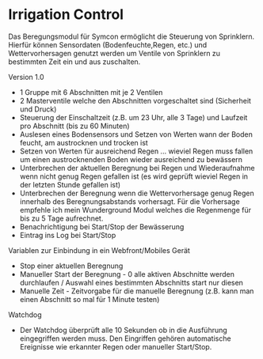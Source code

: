 # Irrigation Control

Das Beregungsmodul für Symcon ermöglicht die Steuerung von Sprinklern. Hierfür können Sensordaten (Bodenfeuchte,Regen, etc.) und Wettervorhersagen genutzt werden um Ventile von Sprinklern zu bestimmten Zeit ein und aus zuschalten.  




Version 1.0
* 1 Gruppe mit 6 Abschnitten mit je 2 Ventilen
* 2 Masterventile welche den Abschnitten vorgeschaltet sind (Sicherheit und Druck)
* Steuerung der Einschaltzeit (z.B. um 23 Uhr, alle 3 Tage) und Laufzeit pro Abschnitt (bis zu 60 Minuten)
* Auslesen eines Bodensensors und Setzen von Werten wann der Boden feucht, am austrocknen und trocken ist
* Setzen von Werten für ausreichend Regen ... wieviel Regen muss fallen um einen austrocknenden Boden wieder ausreichend zu bewässern
* Unterbrechen der aktuellen Beregnung bei Regen und Wiederaufnahme wenn nicht genug Regen gefallen ist (es wird geprüft wieviel Regen in der letzten Stunde gefallen ist)
* Unterbrechen der Beregnung wenn die Wettervorhersage genug Regen innerhalb des Beregnungsabstands vorhersagt. Für die Vorhersage empfehle ich mein Wunderground Modul welches die Regenmenge für bis zu 5 Tage aufrechnet. 
* Benachrichtigung bei Start/Stop der Bewässerung
* Eintrag ins Log bei Start/Stop

Variablen zur Einbindung in ein Webfront/Mobiles Gerät
* Stop einer aktuellen Beregnung
* Manueller Start der Beregnung - 0 alle aktiven Abschnitte werden durchlaufen / Auswahl eines bestimmten Abschnitts start nur diesen
* Manuelle Zeit - Zeitvorgabe für die manuelle Beregnung (z.B. kann man einen Abschnitt so mal für 1 Minute testen) 

Watchdog
* Der Watchdog überprüft alle 10 Sekunden ob in die Ausführung eingegriffen werden muss. Den Eingriffen gehören automatische Ereignisse wie erkannter Regen oder manueller Start/Stop.